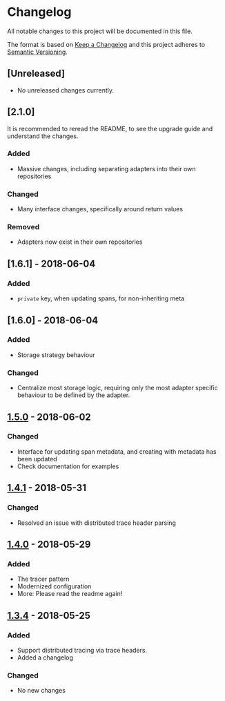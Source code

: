 # Changelog
All notable changes to this project will be documented in this file.

The format is based on [Keep a Changelog](https://keepachangelog.com/en/1.0.0/)
and this project adheres to [Semantic Versioning](https://semver.org/spec/v2.0.0.html).

## [Unreleased]
- No unreleased changes currently.

## [2.1.0]
It is recommended to reread the README, to see the upgrade guide and understand the changes.

### Added
- Massive changes, including separating adapters into their own repositories

### Changed
- Many interface changes, specifically around return values

### Removed
- Adapters now exist in their own repositories

## [1.6.1] - 2018-06-04
### Added
- `private` key, when updating spans, for non-inheriting meta

## [1.6.0] - 2018-06-04
### Added
- Storage strategy behaviour

### Changed
- Centralize most storage logic, requiring only the most adapter specific behaviour to be defined by the adapter.

## [1.5.0] - 2018-06-02
### Changed
- Interface for updating span metadata, and creating with metadata has been updated
- Check documentation for examples

[1.5.0]: https://github.com/olivierlacan/keep-a-changelog/compare/v1.5.0...v1.4.1

## [1.4.1] - 2018-05-31
### Changed
- Resolved an issue with distributed trace header parsing

[1.4.1]: https://github.com/olivierlacan/keep-a-changelog/compare/v1.4.0...v1.4.1

## [1.4.0] - 2018-05-29
### Added
- The tracer pattern
- Modernized configuration
- More: Please read the readme again!

[1.4.0]: https://github.com/olivierlacan/keep-a-changelog/compare/v1.3.4...v1.4.0

## [1.3.4] - 2018-05-25
### Added
- Support distributed tracing via trace headers.
- Added a changelog

### Changed
- No new changes

[1.3.4]: https://github.com/olivierlacan/keep-a-changelog/compare/v1.3.3...v1.3.4

